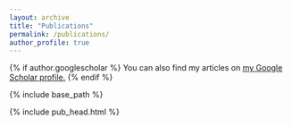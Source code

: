 ```yaml
---
layout: archive
title: "Publications"
permalink: /publications/
author_profile: true
---
```


{% if author.googlescholar %}
  You can also find my articles on <u><a href="{{author.googlescholar}}">my Google Scholar profile</a>.</u>
{% endif %}

{% include base_path %}

<!-- ORIGINAL -->
<!-- {% for post in site.publications reversed %}
  {% include archive-single-pub.html %}
{% endfor %} -->

<!-- with YEAR -->
<!-- {% for post in site.publications reversed %}
    {% capture this_year %}{{ post.date | date: "%Y" }}{% endcapture %}
    {% capture next_year %}{{ post.previous.date | date: "%Y" }}{% endcapture %}

    {% if forloop.first %}
    {% include this_year.html %}

    {% endif %}

    {% include archive-single-pub.html %}

    {% if forloop.last %}

    {% else %}
        {% if this_year != next_year %}
        {% include next_year.html %}

        {% endif %}
    {% endif %}
{% endfor %} -->

<!-- Per TYPE -->

{% include pub_head.html %}


<!-- {% include pub_journal.html %}
{% for post in site.publications reversed %}
    {% if post.type == "journal" %}
        {% include archive-single-pub.html %}
    {% endif %}
{% endfor %} -->

<!-- {% include pub_conference.html %}
{% for post in site.publications reversed %}
    {% if post.type == "conference" %}
        {% include archive-single-pub.html %}
    {% endif %}
{% endfor %} -->

